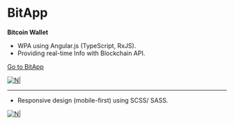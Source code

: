 # BitApp
**Bitcoin Wallet**
* WPA using Angular.js (TypeScript, RxJS).
* Providing real-time Info with Blockchain API.


[Go to BitApp](https://sapirwo.github.io/angular-bitcoin/home)

[![N|](https://github.com/sapirwo/angular-bitcoin/blob/gh-pages/bitapp-demo.gif?raw=true)](https://sapirwo.github.io/angular-bitcoin/home)

----
* Responsive design (mobile-first) using SCSS/ SASS.

[![N|](https://github.com/sapirwo/angular-bitcoin/blob/gh-pages/bitapp-mobile-demo.gif?raw=true)](https://sapirwo.github.io/angular-bitcoin/home)



